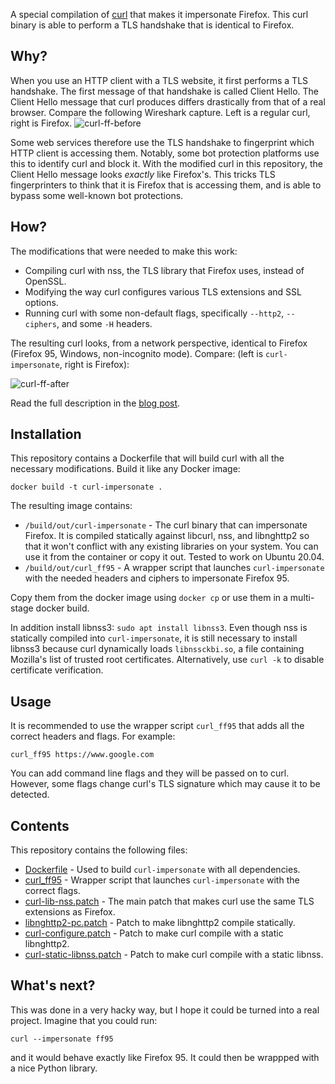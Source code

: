 A special compilation of [curl](https://github.com/curl/curl) that makes it impersonate Firefox. This curl binary is able to perform a TLS handshake that is identical to Firefox.

## Why?
When you use an HTTP client with a TLS website, it first performs a TLS handshake. The first message of that handshake is called Client Hello. The Client Hello message that curl produces differs drastically from that of a real browser. Compare the following Wireshark capture. Left is a regular curl, right is Firefox.
![curl-ff-before](https://user-images.githubusercontent.com/99899249/154530138-1cba5a23-53d7-4f1a-adc4-7c087e61deb5.png)

Some web services therefore use the TLS handshake to fingerprint which HTTP client is accessing them. Notably, some bot protection platforms use this to identify curl and block it. With the modified curl in this repository, the Client Hello message looks *exactly* like Firefox's. This tricks TLS fingerprinters to think that it is Firefox that is accessing them, and is able to bypass some well-known bot protections.

## How?

The modifications that were needed to make this work:
* Compiling curl with nss, the TLS library that Firefox uses, instead of OpenSSL.
* Modifying the way curl configures various TLS extensions and SSL options.
* Running curl with some non-default flags, specifically `--http2`, `--ciphers`, and some `-H` headers.

The resulting curl looks, from a network perspective, identical to Firefox (Firefox 95, Windows, non-incognito mode). Compare: (left is `curl-impersonate`, right is Firefox):

![curl-ff-after](https://user-images.githubusercontent.com/99899249/154556768-81bb9dbe-5c3d-4a1c-a0ab-f10a3cd69d9a.png)

Read the full description in the [blog post](https://lwthiker.com/reversing/2022/02/17/curl-impersonate-firefox.html).

## Installation
This repository contains a Dockerfile that will build curl with all the necessary modifications. Build it like any Docker image:
```
docker build -t curl-impersonate .
```

The resulting image contains:
* `/build/out/curl-impersonate` - The curl binary that can impersonate Firefox. It is compiled statically against libcurl, nss, and libnghttp2 so that it won't conflict with any existing libraries on your system. You can use it from the container or copy it out. Tested to work on Ubuntu 20.04.
* `/build/out/curl_ff95` - A wrapper script that launches `curl-impersonate` with the needed headers and ciphers to impersonate Firefox 95.

Copy them from the docker image using `docker cp` or use them in a multi-stage docker build.

In addition install libnss3: `sudo apt install libnss3`.  Even though nss is statically compiled into `curl-impersonate`, it is still necessary to install libnss3 because curl dynamically loads `libnssckbi.so`, a file containing Mozilla's list of trusted root certificates. Alternatively, use `curl -k` to disable certificate verification.

## Usage
It is recommended to use the wrapper script `curl_ff95` that adds all the correct headers and flags. For example:
```
curl_ff95 https://www.google.com
```
You can add command line flags and they will be passed on to curl. However, some flags change curl's TLS signature which may cause it to be detected.

## Contents
This repository contains the following files:
* [Dockerfile](Dockerfile) - Used to build `curl-impersonate` with all dependencies.
* [curl_ff95](curl_ff95) - Wrapper script that launches `curl-impersonate` with the correct flags.
* [curl-lib-nss.patch](curl-lib-nss.patch) - The main patch that makes curl use the same TLS extensions as Firefox.
* [libnghttp2-pc.patch](libnghttp2-pc.patch) - Patch to make libnghttp2 compile statically.
* [curl-configure.patch](curl-configure.patch) - Patch to make curl compile with a static libnghttp2.
* [curl-static-libnss.patch](curl-static-libnss.patch) - Patch to make curl compile with a static libnss.

## What's next?
This was done in a very hacky way, but I hope it could be turned into a real project. Imagine that you could run:
```
curl --impersonate ff95
```
and it would behave exactly like Firefox 95. It could then be wrappped with a nice Python library.
